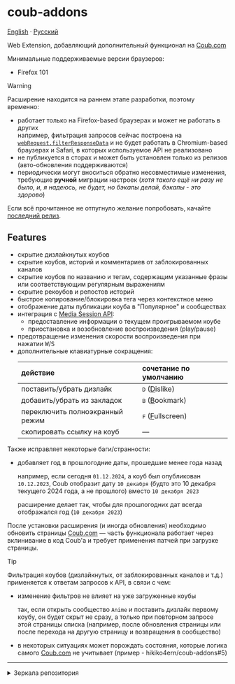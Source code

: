 # coub-addons

[English](./README.md) · [Русский](./README.ru.md)

<!-- short-description start -->

Web Extension, добавляющий дополнительный функционал на [Coub.com](https://coub.com)

<!-- short-description end -->

Минимальные поддерживаемые версии браузеров:

- Firefox 101

> [!WARNING]
> Расширение находится на раннем этапе разработки, поэтому временно:
>
> - работает только на Firefox-based браузерах и может не работать в других\
>   например, фильтрация запросов сейчас построена на [`webRequest.filterResponseData`](https://developer.mozilla.org/en-US/docs/Mozilla/Add-ons/WebExtensions/API/webRequest/filterResponseData) и не будет работать в Chromium-based браузерах и Safari, в которых используемое API не реализовано
> - не публикуется в сторах и может быть установлен только из релизов (авто-обновления поддерживаются)
> - периодически могут вноситься обратно несовместимые изменения, требующие **ручной** миграции настроек (_хотя такого ещё ни разу не было, и, я надеюсь, не будет, но бэкапы делай, бэкапы - это здорово_)
>
> Если всё прочитанное не отпугнуло желание попробовать, качайте [последний релиз][latest-release].

## Features

<!-- features start -->

- скрытие дизлайкнутых коубов
- скрытие коубов, историй и комментариев от заблокированных каналов
- скрытие коубов по названию и тегам, содержащим указанные фразы или соответствующим регулярным выражениям
- скрытие рекоубов и репостов историй
- быстрое копирование/блокировка тега через контекстное меню
- отображение даты публикации коуба в "Популярное" и сообществах
- интеграция с [Media Session API](https://developer.mozilla.org/en-US/docs/Web/API/Media_Session_API):
  - предоставление информации о текущем проигрываемом коубе
  - приостановка и возобновление воспроизведения (play/pause)
- предотвращение изменения скорости воспроизведения при нажатии <kbd>W</kbd>/<kbd>S</kbd>
- дополнительные клавиатурные сокращения:
  <!-- spell-checker: ignore islike ookmark ullscreen -->
  <!-- shortcuts-table -->
  | действие                        | сочетание по умолчанию               |
  | :------------------------------ | :----------------------------------- |
  | поставить/убрать дизлайк        | <kbd>D</kbd> (<ins>D</ins>islike)    |
  | добавить/убрать из закладок     | <kbd>B</kbd> (<ins>B</ins>ookmark)   |
  | переключить полноэкранный режим | <kbd>F</kbd> (<ins>F</ins>ullscreen) |
  | скопировать ссылку на коуб      | —                                    |

<!-- features end -->
<!-- features start -->

Также исправляет некоторые баги/странности:

- добавляет год в прошлогодние даты, прошедшие менее года назад

  например, если сегодня `01.12.2024`, а коуб был опубликован `10.12.2023`, Coub отобразит дату `10 декабря` (будто это 10 декабря текущего 2024 года, а не прошлого) вместо `10 декабря 2023`

  расширение делает так, чтобы для прошлогодних дат всегда отображался год (`10 декабря 2023`)

<!-- features end -->

<!-- reload-warn start -->

После установки расширения (и иногда обновления) необходимо обновить страницы [Coub.com](https://coub.com) — часть функционала работает через вклинивание в код Coub'а и требует применения патчей при загрузке страницы.

<!-- reload-warn end -->

<!-- dprint-ignore -->
> [!TIP]
> Фильтрация коубов (дизлайкнутых, от заблокированных каналов и т.д.) применяется к ответам запросов к API, в связи с чем:
> - изменение фильтров не влияет на уже загруженные коубы
>
>   так, если открыть сообщество `Anime` и поставить дизлайк первому коубу, он будет скрыт не сразу, а только при повторном запросе этой страницы списка (например, после обновления страницы или после перехода на другую страницу и возвращения в сообщество)
>
> - в некоторых ситуациях может порождать состояния, которые логика самого [Coub.com](https://coub.com) не учитывает (пример - hikiko4ern/coub-addons#5)

---

<details>
  <summary>Зеркала репозитория</summary>

1. на [Codeberg](https://codeberg.org) - [hikiko4ern/coub-addons](https://codeberg.org/hikiko4ern/coub-addons) (с релизами)
2. на [Radicle](https://radicle.xyz) - [rad:z3GLxyHiTrMSagbqyqPDi5fsKXrT1](https://app.radicle.xyz/nodes/ash.radicle.garden/rad:z3GLxyHiTrMSagbqyqPDi5fsKXrT1) (только код)

</details>

<!-- links -->

[latest-release]: https://github.com/hikiko4ern/coub-addons/releases/latest
